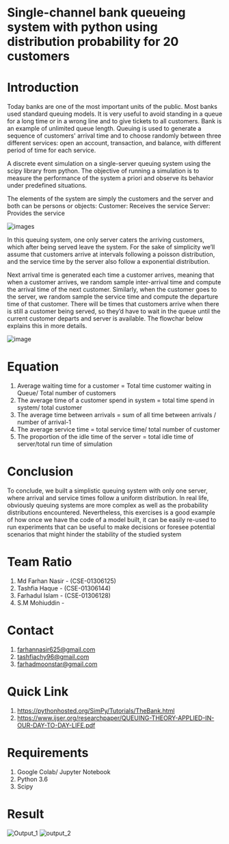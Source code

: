 # Single-channel bank queueing system with python using distribution probability for 20 customers

# Introduction
Today banks are one of the most important units of the public. Most banks used standard
queuing models. It is very useful to avoid standing in a queue for a long time or in a wrong line
and to give tickets to all customers. Bank is an example of unlimited queue length.
Queuing is used to generate a sequence of customers' arrival time and to choose randomly
between three different services: open an account, transaction, and balance, with different period
of time for each service.

 A discrete event simulation on a single-server queuing system using the scipy library from python. The objective of running a simulation is to measure the performance of the system a priori and observe its behavior under predefined situations.
 
The elements of the system are simply the customers and the server and both can be persons or objects:
Customer: Receives the service
Server: Provides the service

![images](https://user-images.githubusercontent.com/41537584/112215261-5f57f300-8c4a-11eb-9488-c25180880d7d.png)

In this queuing system, one only server caters the arriving customers, which after being served leave the system. For the sake of simplicity we’ll assume that customers arrive at intervals following a poisson distribution, and the service time by the server also follow a exponential distribution.

Next arrival time is generated each time a customer arrives, meaning that when a customer arrives, we random sample inter-arrival time and compute the arrival time of the next customer. Similarly, when the customer goes to the server, we random sample the service time and compute the departure time of that customer. There will be times that customers arrive when there is still a customer being served, so they’d have to wait in the queue until the current customer departs and server is available. The flowchar below explains this in more details.

![image](https://user-images.githubusercontent.com/41537584/112214037-ee640b80-8c48-11eb-8550-c7f35a47ca8c.png)

# Equation
1. Average waiting time for a customer = Total time customer waiting in Queue/ Total number of customers						
2. The average time of a customer spend in system = total time spend in system/ total customer	
3. The average time between arrivals = sum of all time between arrivals / number of arrival-1				
4.  The average service time = total service time/ total number of customer									
5. The proportion of the idle time of the server = total idle time of server/total run time of simulation										

# Conclusion
To conclude, we built a simplistic queuing system with only one server, where arrival and service times follow a uniform distribution. In real life, obviously queuing systems are more complex as well as the probability distributions encountered. Nevertheless, this exercises is a good example of how once we have the code of a model built, it can be easily re-used to run experiments that can be useful to make decisions or foresee potential scenarios that might hinder the stability of the studied system

# Team Ratio
1. Md Farhan Nasir - (CSE-01306125)
2. Tashfia Haque - (CSE-01306144)
3. Farhadul Islam - (CSE-01306128)
4. S.M Mohiuddin -

# Contact
1. farhannasir625@gmail.com
2. tashfiachy96@gmail.com
3. farhadmoonstar@gmail.com

# Quick Link
1. https://pythonhosted.org/SimPy/Tutorials/TheBank.html
2. https://www.ijser.org/researchpaper/QUEUING-THEORY-APPLIED-IN-OUR-DAY-TO-DAY-LIFE.pdf

# Requirements
1. Google Colab/ Jupyter Notebook
2. Python 3.6
3. Scipy

# Result
![Output_1](https://user-images.githubusercontent.com/41537584/112633786-fea40280-8e63-11eb-9ad5-2054f4383d35.png)
![output_2](https://user-images.githubusercontent.com/41537584/112633806-0368b680-8e64-11eb-981a-ffad544a49b6.png)



